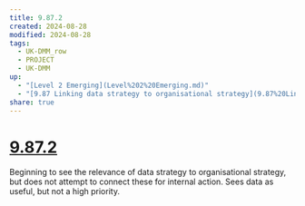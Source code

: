 ```yaml
---
title: 9.87.2
created: 2024-08-28
modified: 2024-08-28
tags:
  - UK-DMM_row
  - PROJECT
  - UK-DMM
up:
  - "[Level 2 Emerging](Level%202%20Emerging.md)"
  - "[9.87 Linking data strategy to organisational strategy](9.87%20Linking%20data%20strategy%20to%20organisational%20strategy.md)"
share: true
---
```

# [9.87.2](9.87.2.md)

Beginning to see the relevance of data strategy to organisational strategy, but does not attempt to connect these for internal action. Sees data as useful, but not a high priority.
